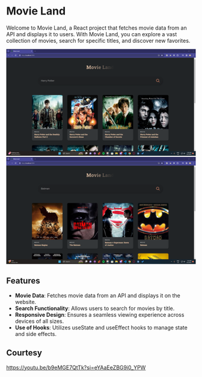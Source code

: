 # Movie Land

Welcome to Movie Land, a React project that fetches movie data from an API and displays it to users. With Movie Land, you can explore a vast collection of movies, search for specific titles, and discover new favorites.

![ScreenShots](images/Screenshot.png)
![ScreenShots](images/Screenshot1.png)
## Features

- **Movie Data**: Fetches movie data from an API and displays it on the website.
- **Search Functionality**: Allows users to search for movies by title.
- **Responsive Design**: Ensures a seamless viewing experience across devices of all sizes.
- **Use of Hooks**: Utilizes useState and useEffect hooks to manage state and side effects.



## Courtesy
<https://youtu.be/b9eMGE7QtTk?si=eYAaEeZBG9i0_YPW>
